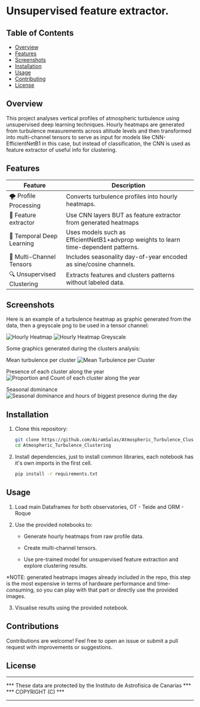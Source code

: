 # Unsupervised feature extractor.

## Table of Contents
- [Overview](#overview)
- [Features](#features)
- [Screenshots](#screenshots)
- [Installation](#installation)
- [Usage](#usage)
- [Contributing](#contributing)
- [License](#license)

## Overview
This project analyses vertical profiles of atmospheric turbulence using unsupervised deep learning techniques. Hourly heatmaps are generated from turbulence measurements across altitude levels and then transformed into multi-channel tensors to serve as input for models like CNN-EfficientNetB1 in this case, but instead of classification, the CNN is used as feature extractor of useful info for clustering.

## Features
| Feature                     | Description                                                                               |
|-----------------------------|-------------------------------------------------------------------------------------------|
| 🌪 Profile Processing       | Converts turbulence profiles into hourly heatmaps.                                        |
| 🧩 Feature extractor        | Use CNN layers BUT as feature extractor from generated heatmaps                           |
| 🧠 Temporal Deep Learning   | Uses models such as EfficientNetB1+advprop weights to learn time-dependent patterns.      |
| 🌈 Multi-Channel Tensors    | Includes seasonality day-of-year encoded as sine/cosine channels.                         |         
| 🔍 Unsupervised Clustering  | Extracts features and clusters patterns without labeled data.                             |

## Screenshots
Here is an example of a turbulence heatmap as graphic generated from the data, then a greyscale png to be used in a tensor channel:

![Hourly Heatmap](screenshots/heatmap.png)
![Hourly Heatmap Greyscale](screenshots/heatmap_greyscale.png)

Some graphics generated during the clusters analysis:

Mean turbulence per cluster
![Mean Turbulence per Cluster](screenshots/mean_turbulence_cluster.png)

Presence of each cluster along the year
![Proportion and Count of each cluster along the year](screenshots/proportion_count_by_cluster.png)

Seasonal dominance
![Seasonal dominance and hours of biggest presence during the day](screenshots/seasonal_dominance.png)


## Installation

1. Clone this repository:
   ```bash
   git clone https://github.com/AiramSalas/Atmospheric_Turbulence_Clustering.git
   cd Atmospheric_Turbulence_Clustering

2. Install dependencies, just to install common libraries, each notebook has it's own imports in the first cell.
   ```bash    
   pip install -r requirements.txt

## Usage

1. Load main Dataframes for both observatories, OT - Teide and ORM - Roque

2. Use the provided notebooks to:

   - Generate hourly heatmaps from raw profile data.

   - Create multi-channel tensors.

   - Use pre-trained model for unsupervised feature extraction and explore clustering results.

*NOTE: generated heatmaps images already included in the repo, this step is the most expensive in terms of hardware performance and time-consuming, so you can play with that part or directly use the provided images.

3. Visualise results using the provided notebook.

## Contributions

Contributions are welcome! Feel free to open an issue or submit a pull request with improvements or suggestions.

## License
****************************************************************************
*** These data are protected by the Instituto de Astrofisica de Canarias ***
***                           COPYRIGHT (C)                              ***
****************************************************************************


